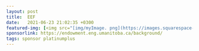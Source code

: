 ```yaml
---
layout: post
title:  EEF
date:   2021-06-23 21:02:35 +0300
featured-img: [<img src="[img/myImage. png](https://images.squarespace-cdn.com/content/v1/5b36b36f620b85e05cf6fbbb/1535940511478-BAYX6HS9SI249AFGRNHX/Engineering+Endowment+Fund+Grey.png)">]([http://example.com](https://images.squarespace-cdn.com/content/v1/5b36b36f620b85e05cf6fbbb/1535940511478-BAYX6HS9SI249AFGRNHX/Engineering+Endowment+Fund+Grey.png)/) 
sponsorlink: https://endowment.eng.umanitoba.ca/background/
tags: sponsor platinumplus
---
```

